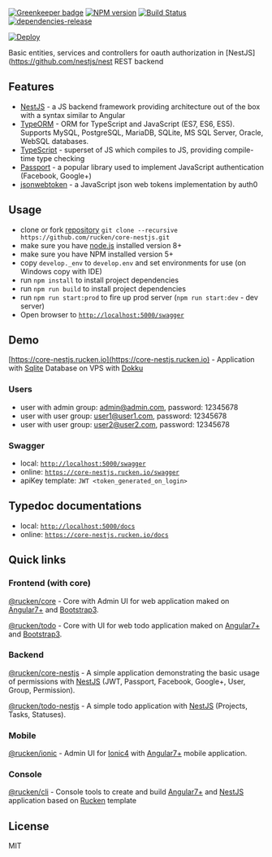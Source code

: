 [![Greenkeeper badge](https://badges.greenkeeper.io/rucken/core-nestjs.svg)](https://greenkeeper.io/)
[![NPM version][npm-image]][npm-url]
[![Build Status][travis-image]][travis-url]
[![dependencies-release][dependencies-image]][dependencies-url]

[![Deploy](https://www.herokucdn.com/deploy/button.svg)](https://heroku.com/deploy?template=https://github.com/rucken/core-nestjs)

Basic entities, services and controllers for oauth authorization in [NestJS](https://github.com/nestjs/nest REST backend

## Features

- [NestJS](https://github.com/nestjs/nest) - a JS backend framework providing architecture out of the box with a syntax similar to Angular
- [TypeORM](http://typeorm.io/) - ORM for TypeScript and JavaScript (ES7, ES6, ES5). Supports MySQL, PostgreSQL, MariaDB, SQLite, MS SQL Server, Oracle, WebSQL databases.
- [TypeScript](https://github.com/Microsoft/TypeScript) - superset of JS which compiles to JS, providing compile-time type checking
- [Passport](https://github.com/jaredhanson/passport) - a popular library used to implement JavaScript authentication (Facebook, Google+)
- [jsonwebtoken](https://github.com/auth0/node-jsonwebtoken) - a JavaScript json web tokens implementation by auth0

## Usage

- clone or fork [repository](https://github.com/rucken/core-nestjs.git) `git clone --recursive https://github.com/rucken/core-nestjs.git`
- make sure you have [node.js](https://nodejs.org/) installed version 8+
- make sure you have NPM installed version 5+
- copy `develop._env` to `develop.env` and set environments for use (on Windows copy with IDE)
- run `npm install` to install project dependencies
- run `npm run build` to install project dependencies
- run `npm run start:prod` to fire up prod server (`npm run start:dev` - dev server)
- Open browser to [`http://localhost:5000/swagger`](http://localhost:5000/swagger)

## Demo

[https://core-nestjs.rucken.io](https://core-nestjs.rucken.io) - Application with [Sqlite](https://www.sqlite.org/index.html) Database on VPS with [Dokku](http://dokku.viewdocs.io/dokku/)

### Users

- user with admin group: admin@admin.com, password: 12345678
- user with user group: user1@user1.com, password: 12345678
- user with user group: user2@user2.com, password: 12345678

### Swagger

- local: [`http://localhost:5000/swagger`](http://localhost:5000/swagger)
- online: [`https://core-nestjs.rucken.io/swagger`](https://core-nestjs.rucken.io/swagger)
- apiKey template: `JWT <token_generated_on_login>`

## Typedoc documentations

- local: [`http://localhost:5000/docs`](http://localhost:5000/docs)
- online: [`https://core-nestjs.rucken.io/docs`](https://core-nestjs.rucken.io/docs)

## Quick links

### Frontend (with core)

[@rucken/core](https://github.com/rucken/core) - Core with Admin UI for web application maked on [Angular7+](https://angular.io) and [Bootstrap3](https://valor-software.com/ngx-bootstrap/).

[@rucken/todo](https://github.com/rucken/todo) - Core with UI for web todo application maked on [Angular7+](https://angular.io) and [Bootstrap3](https://valor-software.com/ngx-bootstrap/).

### Backend

[@rucken/core-nestjs](https://github.com/rucken/core-nestjs) - A simple application demonstrating the basic usage of permissions with [NestJS](https://nestjs.com/) (JWT, Passport, Facebook, Google+, User, Group, Permission).

[@rucken/todo-nestjs](https://github.com/rucken/todo) - A simple todo application with [NestJS](https://nestjs.com/) (Projects, Tasks, Statuses).

### Mobile

[@rucken/ionic](https://github.com/rucken/ionic) - Admin UI for [Ionic4](https://beta.ionicframework.com) with [Angular7+](https://angular.io) mobile application.

### Console

[@rucken/cli](https://github.com/rucken/cli) - Console tools to create and build [Angular7+](https://angular.io/) and [NestJS](https://nestjs.com/) application based on [Rucken](https://github.com/rucken) template

## License

MIT

[travis-image]: https://travis-ci.org/rucken/core-nestjs.svg?branch=master
[travis-url]: https://travis-ci.org/rucken/core-nestjs
[dependencies-image]: https://david-dm.org/rucken/core-nestjs/status.svg
[dependencies-url]: https://david-dm.org/rucken/core-nestjs
[npm-image]: https://badge.fury.io/js/%40rucken%2Fauth-nestjs.svg
[npm-url]: https://npmjs.org/package/@rucken/auth-nestjs
